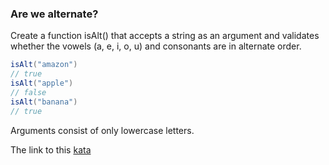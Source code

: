 ### Are we alternate?

Create a function isAlt() that accepts a string as an argument and validates whether the vowels (a, e, i, o, u) and consonants are in alternate order.
```java
isAlt("amazon")
// true
isAlt("apple")
// false
isAlt("banana")
// true
```
Arguments consist of only lowercase letters.  

The link to this [kata](https://www.codewars.com/kata/are-we-alternate/javascript)
